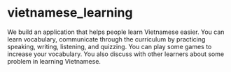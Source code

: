 # vietnamese_learning

We build an application that helps people learn Vietnamese easier. You can learn vocabulary, communicate through the curriculum by practicing speaking, writing, listening, and quizzing. You can play some games to increase your vocabulary. You also discuss with other learners about some problem in learning Vietnamese.


